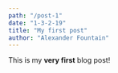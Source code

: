 ```yaml
---
path: "/post-1"
date: "1-3-2-19"
title: "My first post"
author: "Alexander Fountain"
---
```


This is my **very first** blog post!